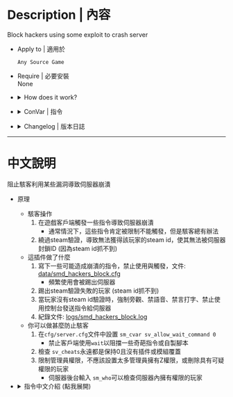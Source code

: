 # Description | 內容
Block hackers using some exploit to crash server

* Apply to | 適用於
    ```
    Any Source Game
    ```

* Require | 必要安裝
<br>None

* <details><summary>How does it work?</summary>

    * How hackers do
        1. Triggers some commands on client side to crash the server. 
            * Normally, these commands are restricted, but the attacker can trigger them somehow
        2. Stops steam server from validating steam id, so sourcemod banid not working for them (no steam id)
    * How this plugin does
        1. Register some dangerous commands and block entirely in [data/smd_hackers_block.cfg](data/smd_hackers_block.cfg)
            * Kick client if abuse crash command
        2. Kick players if client's authentication failed (steam id is not valid)
        3. Force to spec + Block chat voicecast of votes and commands while no steam id available
        4. Log record: [logs/smd_hackers_block.log](logs/smd_hackers_block.log)
    * What you can do to prevent hackers
        1. Set ```sm_cvar sv_allow_wait_command 0``` to your ```cfg/server.cfg``` to block certain command exploits.
        2. Check ```sv_cheats 0``` and ensure no plugins override it.
        3. Restrict Access, nobody has root(z) access or any suspicious permissions in server 
            * Type ```sm_who``` in server console to check admins in server
</details>

* <details><summary>ConVar | 指令</summary>

    * cfg/sourcemod/smd_hackers_block.cfg
        ```php
        // 0=Plugin off, 1=Plugin on.
        smd_hackers_block_enable "1"

        // Time in seconds to check if players has steam id authorized after join server
        smd_hackers_block_time "10.0"

        // 1=Kick the player if no steam id authorized, 0=Log only
        smd_hackers_block_kick "1"

        // If 1, Force to spec/Block chat/Block voice/Block commands while no steam id available
        smd_hackers_block_spec "1"
        ```
</details>

* <details><summary>Changelog | 版本日誌</summary>

    * v1.4 (2025-9-23)
        * More cmd
        * Create data file

    * v1.3 (2025-7-28)
        * More cmd

    * v1.2 (2025-7-23)
        * Update cvars
        * Force to spec while no steam id available

    * v1.1 (2025-7-20)
        * Update cvars
        * Block chat voice, cast of votes and commands while no steam id available
        * Kick client if abuse crash command

    * v1.0 (2025-7-19)
        * Initial Release
        * Thanks to IfChinsCouldKill
</details>

- - - -
# 中文說明
阻止駭客利用某些漏洞導致伺服器崩潰

* 原理
    * 駭客操作
        1. 在遊戲客戶端觸發一些指令導致伺服器崩潰
            * 通常情況下，這些指令肯定被限制不能觸發，但是駭客總有辦法
        2. 繞過steam驗證，導致無法獲得該玩家的steam id，使其無法被伺服器封鎖ID (因為steam id抓不到) 
    * 這插件做了什麼
        1. 寫下一些可能造成崩潰的指令，禁止使用與觸發，文件: [data/smd_hackers_block.cfg](data/smd_hackers_block.cfg)
            * 頻繁使用會被踢出伺服器
        2. 踢出steam驗證失敗的玩家 (steam id抓不到)
        3. 當玩家沒有steam id驗證時，強制旁觀、禁語音、禁言打字、禁止使用控制台發送指令給伺服器
        4. 紀錄文件: [logs/smd_hackers_block.log](logs/smd_hackers_block.log)
    * 你可以做甚麼防止駭客
        1. 在```cfg/server.cfg```文件中設置 ```sm_cvar sv_allow_wait_command 0```
            * 禁止客戶端使用```wait```以阻擋一些奇葩指令或自製腳本
        2. 檢查 ```sv_cheats```永遠都是保持0且沒有插件或模組覆蓋
        3. 限制管理員權限，不應該設置太多管理員擁有Z權限，或刪除具有可疑權限的玩家
            * 伺服器後台輸入 ```sm_who```可以檢查伺服器內擁有權限的玩家

* <details><summary>指令中文介紹 (點我展開)</summary>

    * cfg/sourcemod/smd_hackers_block.cfg
        ```php
        // 0=關閉插件, 1=啟動插件
        smd_hackers_block_enable "1"

        // 延遲檢查玩家是否有steam id驗證的時間
        smd_hackers_block_time "10.0"

        // 1=踢出steam驗證失敗的玩家 (steam id抓不到), 0=只記錄log文件
        smd_hackers_block_kick "1"

        // 為1時，當玩家沒有steam id驗證時，強制旁觀、禁語音、禁言打字、禁止使用控制台發送指令給伺服器
        smd_hackers_block_spec "1"
        ```
</details>
